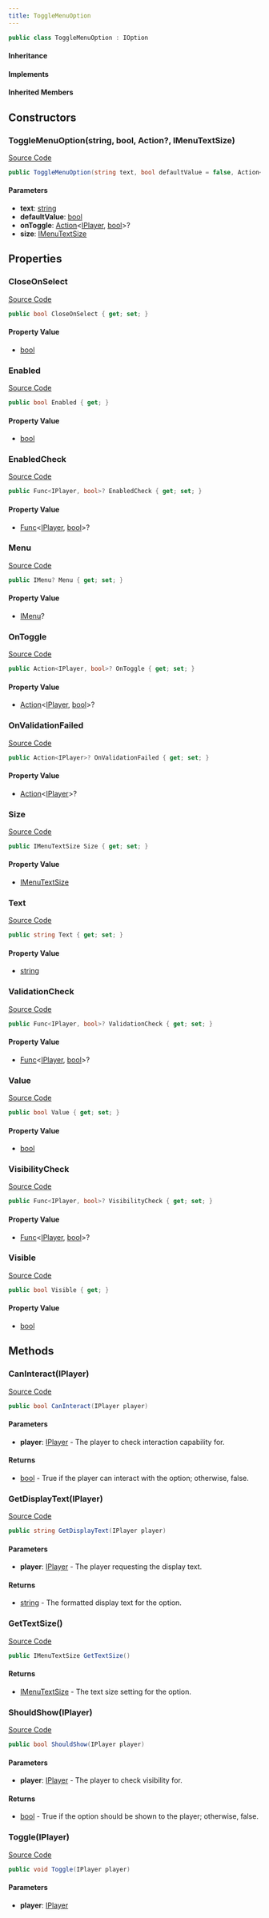 ```yaml
---
title: ToggleMenuOption
---
```


```csharp
public class ToggleMenuOption : IOption
```

#### Inheritance

#### Implements

#### Inherited Members

## Constructors

### ToggleMenuOption(string, bool, Action?, IMenuTextSize)

[Source Code](https://github.com/swiftly-solution/swiftlys2/blob/main/managed/src/SwiftlyS2.Core/Modules/Menus/Options/ToggleMenuOption.cs#L7)

```csharp
public ToggleMenuOption(string text, bool defaultValue = false, Action<IPlayer, bool>? onToggle = null, IMenuTextSize size = IMenuTextSize.Medium)
```

#### Parameters

- **text**: [string](https://learn.microsoft.com/dotnet/api/system.string)
- **defaultValue**: [bool](https://learn.microsoft.com/dotnet/api/system.boolean)
- **onToggle**: [Action](https://learn.microsoft.com/dotnet/api/system.action-2)<[IPlayer](/docs/api/shared/players/iplayer), [bool](https://learn.microsoft.com/dotnet/api/system.boolean)>?
- **size**: [IMenuTextSize](/docs/api/shared/menus/imenutextsize)

## Properties

### CloseOnSelect

[Source Code](https://github.com/swiftly-solution/swiftlys2/blob/main/managed/src/SwiftlyS2.Core/Modules/Menus/Options/ToggleMenuOption.cs#L17)

```csharp
public bool CloseOnSelect { get; set; }
```

#### Property Value

- [bool](https://learn.microsoft.com/dotnet/api/system.boolean)

### Enabled

[Source Code](https://github.com/swiftly-solution/swiftlys2/blob/main/managed/src/SwiftlyS2.Core/Modules/Menus/Options/ToggleMenuOption.cs#L21)

```csharp
public bool Enabled { get; }
```

#### Property Value

- [bool](https://learn.microsoft.com/dotnet/api/system.boolean)

### EnabledCheck

[Source Code](https://github.com/swiftly-solution/swiftlys2/blob/main/managed/src/SwiftlyS2.Core/Modules/Menus/Options/ToggleMenuOption.cs#L13)

```csharp
public Func<IPlayer, bool>? EnabledCheck { get; set; }
```

#### Property Value

- [Func](https://learn.microsoft.com/dotnet/api/system.func-2)<[IPlayer](/docs/api/shared/players/iplayer), [bool](https://learn.microsoft.com/dotnet/api/system.boolean)>?

### Menu

[Source Code](https://github.com/swiftly-solution/swiftlys2/blob/main/managed/src/SwiftlyS2.Core/Modules/Menus/Options/ToggleMenuOption.cs#L18)

```csharp
public IMenu? Menu { get; set; }
```

#### Property Value

- [IMenu](/docs/api/shared/menus/imenu)?

### OnToggle

[Source Code](https://github.com/swiftly-solution/swiftlys2/blob/main/managed/src/SwiftlyS2.Core/Modules/Menus/Options/ToggleMenuOption.cs#L11)

```csharp
public Action<IPlayer, bool>? OnToggle { get; set; }
```

#### Property Value

- [Action](https://learn.microsoft.com/dotnet/api/system.action-2)<[IPlayer](/docs/api/shared/players/iplayer), [bool](https://learn.microsoft.com/dotnet/api/system.boolean)>?

### OnValidationFailed

[Source Code](https://github.com/swiftly-solution/swiftlys2/blob/main/managed/src/SwiftlyS2.Core/Modules/Menus/Options/ToggleMenuOption.cs#L15)

```csharp
public Action<IPlayer>? OnValidationFailed { get; set; }
```

#### Property Value

- [Action](https://learn.microsoft.com/dotnet/api/system.action-1)<[IPlayer](/docs/api/shared/players/iplayer)>?

### Size

[Source Code](https://github.com/swiftly-solution/swiftlys2/blob/main/managed/src/SwiftlyS2.Core/Modules/Menus/Options/ToggleMenuOption.cs#L16)

```csharp
public IMenuTextSize Size { get; set; }
```

#### Property Value

- [IMenuTextSize](/docs/api/shared/menus/imenutextsize)

### Text

[Source Code](https://github.com/swiftly-solution/swiftlys2/blob/main/managed/src/SwiftlyS2.Core/Modules/Menus/Options/ToggleMenuOption.cs#L9)

```csharp
public string Text { get; set; }
```

#### Property Value

- [string](https://learn.microsoft.com/dotnet/api/system.string)

### ValidationCheck

[Source Code](https://github.com/swiftly-solution/swiftlys2/blob/main/managed/src/SwiftlyS2.Core/Modules/Menus/Options/ToggleMenuOption.cs#L14)

```csharp
public Func<IPlayer, bool>? ValidationCheck { get; set; }
```

#### Property Value

- [Func](https://learn.microsoft.com/dotnet/api/system.func-2)<[IPlayer](/docs/api/shared/players/iplayer), [bool](https://learn.microsoft.com/dotnet/api/system.boolean)>?

### Value

[Source Code](https://github.com/swiftly-solution/swiftlys2/blob/main/managed/src/SwiftlyS2.Core/Modules/Menus/Options/ToggleMenuOption.cs#L10)

```csharp
public bool Value { get; set; }
```

#### Property Value

- [bool](https://learn.microsoft.com/dotnet/api/system.boolean)

### VisibilityCheck

[Source Code](https://github.com/swiftly-solution/swiftlys2/blob/main/managed/src/SwiftlyS2.Core/Modules/Menus/Options/ToggleMenuOption.cs#L12)

```csharp
public Func<IPlayer, bool>? VisibilityCheck { get; set; }
```

#### Property Value

- [Func](https://learn.microsoft.com/dotnet/api/system.func-2)<[IPlayer](/docs/api/shared/players/iplayer), [bool](https://learn.microsoft.com/dotnet/api/system.boolean)>?

### Visible

[Source Code](https://github.com/swiftly-solution/swiftlys2/blob/main/managed/src/SwiftlyS2.Core/Modules/Menus/Options/ToggleMenuOption.cs#L20)

```csharp
public bool Visible { get; }
```

#### Property Value

- [bool](https://learn.microsoft.com/dotnet/api/system.boolean)

## Methods

### CanInteract(IPlayer)

[Source Code](https://github.com/swiftly-solution/swiftlys2/blob/main/managed/src/SwiftlyS2.Core/Modules/Menus/Options/ToggleMenuOption.cs#L28)

```csharp
public bool CanInteract(IPlayer player)
```

#### Parameters

- **player**: [IPlayer](/docs/api/shared/players/iplayer) - The player to check interaction capability for.

#### Returns

- [bool](https://learn.microsoft.com/dotnet/api/system.boolean) - True if the player can interact with the option; otherwise, false.

### GetDisplayText(IPlayer)

[Source Code](https://github.com/swiftly-solution/swiftlys2/blob/main/managed/src/SwiftlyS2.Core/Modules/Menus/Options/ToggleMenuOption.cs#L33)

```csharp
public string GetDisplayText(IPlayer player)
```

#### Parameters

- **player**: [IPlayer](/docs/api/shared/players/iplayer) - The player requesting the display text.

#### Returns

- [string](https://learn.microsoft.com/dotnet/api/system.string) - The formatted display text for the option.

### GetTextSize()

[Source Code](https://github.com/swiftly-solution/swiftlys2/blob/main/managed/src/SwiftlyS2.Core/Modules/Menus/Options/ToggleMenuOption.cs#L47)

```csharp
public IMenuTextSize GetTextSize()
```

#### Returns

- [IMenuTextSize](/docs/api/shared/menus/imenutextsize) - The text size setting for the option.

### ShouldShow(IPlayer)

[Source Code](https://github.com/swiftly-solution/swiftlys2/blob/main/managed/src/SwiftlyS2.Core/Modules/Menus/Options/ToggleMenuOption.cs#L23)

```csharp
public bool ShouldShow(IPlayer player)
```

#### Parameters

- **player**: [IPlayer](/docs/api/shared/players/iplayer) - The player to check visibility for.

#### Returns

- [bool](https://learn.microsoft.com/dotnet/api/system.boolean) - True if the option should be shown to the player; otherwise, false.

### Toggle(IPlayer)

[Source Code](https://github.com/swiftly-solution/swiftlys2/blob/main/managed/src/SwiftlyS2.Core/Modules/Menus/Options/ToggleMenuOption.cs#L52)

```csharp
public void Toggle(IPlayer player)
```

#### Parameters

- **player**: [IPlayer](/docs/api/shared/players/iplayer)

